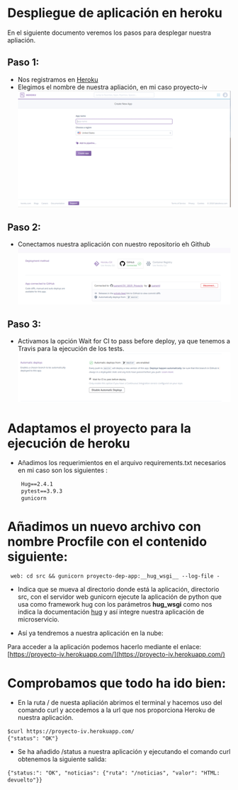 # Despliegue de aplicación en heroku

En el siguiente documento veremos los pasos para desplegar nuestra apliación.

## Paso 1:
- Nos registramos en [Heroku](https://www.heroku.com/)
- Elegimos el nombre de nuestra apliación, en mi caso proyecto-iv
![create](https://github.com/juaneml/IV_1819_Proyecto/blob/master/doc/images/create_new_app.png)

## Paso 2:
- Conectamos nuestra aplicación con nuestro repositorio eh Github
![connect](https://github.com/juaneml/IV_1819_Proyecto/blob/master/doc/images/conect_github.png)

## Paso 3:
- Activamos la opción Wait for CI to pass before deploy, ya que tenemos a Travis para
la ejecución de los tests.
![automatic_desploy](https://github.com/juaneml/IV_1819_Proyecto/blob/master/doc/images/automatic_deploys.png)

# Adaptamos el proyecto para la ejecución de heroku
- Añadimos los requerimientos en el arquivo requirements.txt necesarios en mi caso son los siguientes :
   ~~~
    Hug==2.4.1
    pytest==3.9.3
    gunicorn
   ~~~
# Añadimos un nuevo archivo con nombre Procfile con el contenido siguiente:
  ~~~ 
   web: cd src && gunicorn proyecto-dep-app:__hug_wsgi__ --log-file -
  ~~~
 - Indica que se mueva al directorio donde está la aplicación, directorio src, con el servidor web gunicorn ejecute la aplicación de python que usa como framework hug  con los parámetros __hug_wsgi__ como nos indica la documentación [hug](https://www.hug.rest/website/quickstart) y así integre nuestra aplicación de microservicio.

 - Así ya tendremos a nuestra aplicación en la nube:
 
 Para acceder a la aplicación podemos hacerlo mediante el enlace: [https://proyecto-iv.herokuapp.com/](https://proyecto-iv.herokuapp.com/)


 # Comprobamos que todo ha ido bien:
  - En la ruta / de nuesta apliación abrimos el terminal y hacemos uso del comando curl y accedemos a la url que nos proporciona Heroku de    nuestra aplicación.
   ~~~
   $curl https://proyecto-iv.herokuapp.com/
   {"status": "OK"}
   ~~~
   - Se ha añadido /status a nuestra aplicación y ejecutando el comando curl obtenemos la siguiente salida:
   ~~~
   {"status:": "OK", "noticias": {"ruta": "/noticias", "valor": "HTML: devuelto"}}
   ~~~
